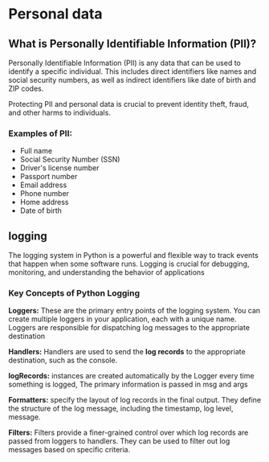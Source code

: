 # Personal data

## What is Personally Identifiable Information (PII)?
Personally Identifiable Information (PII) is any data that can be used to identify a specific individual. This includes direct identifiers like names and social security numbers, as well as indirect identifiers like date of birth and ZIP codes.

Protecting PII and personal data is crucial to prevent identity theft, fraud, and other harms to individuals.

### Examples of PII:
- Full name
- Social Security Number (SSN)
- Driver's license number
- Passport number
- Email address
- Phone number
- Home address
- Date of birth

## logging

The logging system in Python is a powerful and flexible way to track events that happen when some software runs. Logging is crucial for debugging, monitoring, and understanding the behavior of applications

### Key Concepts of Python Logging
**Loggers:** These are the primary entry points of the logging system. You can create multiple loggers in your application, each with a unique name. Loggers are responsible for dispatching log messages to the appropriate destination

**Handlers:** Handlers are used to send the **log records** to the appropriate destination, such as the console.

**logRecords:**  instances are created automatically by the Logger every time something is logged, The primary information is passed in msg and args

**Formatters:**  specify the layout of log records in the final output. They define the structure of the log message, including the timestamp, log level, message.

**Filters:** Filters provide a finer-grained control over which log records are passed from loggers to handlers. They can be used to filter out log messages based on specific criteria.
